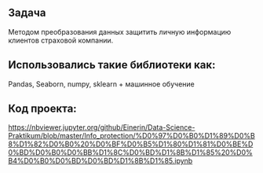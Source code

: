 ## Задача
Методом преобразования данных защитить личную информацию клиентов страховой компании. 
## Использовались такие библиотеки как:
Pandas, Seaborn, numpy, sklearn + машинное обучение
## Код проекта:
https://nbviewer.jupyter.org/github/Einerin/Data-Science-Praktikum/blob/master/Info_protection/%D0%97%D0%B0%D1%89%D0%B8%D1%82%D0%B0%20%D0%BF%D0%B5%D1%80%D1%81%D0%BE%D0%BD%D0%B0%D0%BB%D1%8C%D0%BD%D1%8B%D1%85%20%D0%B4%D0%B0%D0%BD%D0%BD%D1%8B%D1%85.ipynb